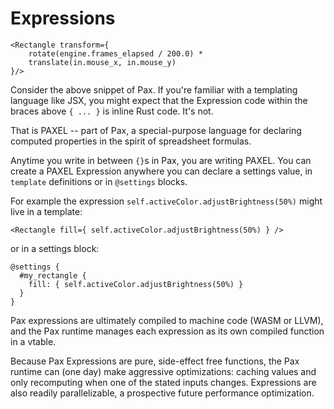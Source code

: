 # Expressions

```
<Rectangle transform={
    rotate(engine.frames_elapsed / 200.0) *
    translate(in.mouse_x, in.mouse_y)
}/>
```

Consider the above snippet of Pax.  If you're familiar with a templating language like JSX, you might expect that the Expression code within the braces above `{ ... }` is inline Rust code.  It's not.

That is PAXEL -- part of Pax, a special-purpose language for declaring computed properties in the spirit of spreadsheet formulas.

Anytime you write in between `{}`s in Pax, you are writing PAXEL.  You can create a PAXEL Expression anywhere you can declare a settings value, in `template` definitions or in `@settings` blocks.

For example the expression `self.activeColor.adjustBrightness(50%)` might live in a template:

```
<Rectangle fill={ self.activeColor.adjustBrightness(50%) } />
```
or in a settings block:
```
@settings {
  #my_rectangle {
    fill: { self.activeColor.adjustBrightness(50%) }
  }
}
```

Pax expressions are ultimately compiled to machine code (WASM or LLVM), and the Pax runtime manages each expression as its own compiled function in a vtable.

Because Pax Expressions are pure, side-effect free functions, the Pax runtime can (one day) make aggressive optimizations: caching values
and only recomputing when one of the stated inputs changes.  Expressions are also readily parallelizable, a prospective future performance optimization.
